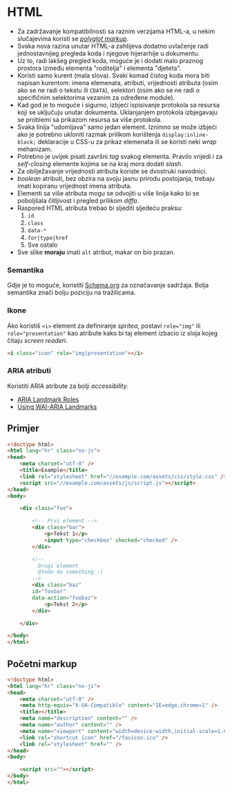 # HTML

* Za zadržavanje kompatibilnosti sa raznim verzijama HTML-a, u nekim slučajevima
koristi se [*polyglot markup*](http://dev.w3.org/html5/html-xhtml-author-guide/).
* Svaka nova razina unutar HTML-a zahtijeva dodatno uvlačenje radi jednostavnijeg
pregleda koda i njegove hijerarhije u dokumentu.
* Uz to, radi lakšeg pregled koda, moguće je i dodati malo praznog prostora
između elementa "roditelja" i elementa "djeteta".
* Koristi samo kurent (mala slova). Svaki komad čistog koda mora biti napisan
kurentom: imena elemenata, atributi, vrijednosti atributa (osim ako
se ne radi o tekstu ili `CDATA`), selektori (osim ako se ne radi o
specifičnim selektorima vezanim za određene module).
* Kad god je to moguće i sigurno, izbjeći ispisivanje protokola sa resursa koji se
uključuju unutar dokumenta. Uklanjanjem protokola izbjegavaju se problemi sa
prikazom resursa sa više protokola.
* Svaka linija "udomljava" samo jedan element. Iznimno se može izbjeći ako je
potrebno ukloniti razmak prilikom korištenja `display:inline-block;` deklaracije
u CSS-u za prikaz elemenata ili se koristi neki *wrap* mehanizam.
* Potrebno je uvijek pisati završni *tag* svakog elementa. Pravilo vrijedi i za
*self-closing* elemente kojima se na kraj mora dodati *slash*.
* Za obilježavanje vrijednosti atributa koriste se dvostruki navodnici.
* *boolean* atributi, bez obzira na svoju jasnu prirodu postojanja, trebaju imati
kopiranu vrijednost imena atributa.
* Elementi sa više atributa mogu se odvojiti u više linija kako bi se poboljšala
čitljivost i pregled prilikom *diffa*.
* Raspored HTML atributa trebao bi sljediti sljedeću praksu:
	1. `id`
	2. `class`
	3. `data-*`
	4. `for|type|href`
	5. Sve ostalo
* Sve slike **moraju** imati `alt` atribut, makar on bio prazan.

### Semantika

Gdje je to moguće, koristiti [Schema.org](http://schema.org) za označavanje sadržaja.
Bolja semantika znači bolju poziciju na tražilicama.

### Ikone

Ako koristiš `<i>` element za definiranje *spritea*, postavi `role="img"` ili
`role="presentation"` kao atribute kako bi taj element izbacio iz sloja kojeg
čitaju *screen readeri*.

```html
<i class="icon" role="img|presentation"></i>
```

### ARIA atributi

Koristiti ARIA atribute za bolji *accessibility*.

* [ARIA Landmark Roles](http://a11yproject.com/posts/aria-landmark-roles/)
* [Using WAI-ARIA Landmarks](http://www.paciellogroup.com/blog/2013/02/using-wai-aria-landmarks-2013/)

## Primjer

```html
<!doctype html>
<html lang="hr" class="no-js">
<head>
	<meta charset="utf-8" />
	<title>Example</title>
	<link rel="stylesheet" href="//example.com/assets/css/style.css" />
	<script src="//example.com/assets/js/script.js"></script>
</head>
<body>

	<div class="foo">

		<!-- Prvi element -->
		<div class="bar">
			<p>Tekst 1</p>
			<input type="checkbox" checked="checked" />
		</div>

		<!--
		  Drugi element
		  @todo do something :)
		-->
		<div class="baz"
		id="foobar"
		data-action="foobaz">
			<p>Tekst 2</p>
		</div>

	</div>

</body>
</html>
```

## Početni markup

```html
<!doctype html>
<html lang="hr" class="no-js">
<head>
	<meta charset="utf-8" />
	<meta http-equiv="X-UA-Compatible" content="IE=edge,chrome=1" />
	<title></title>
	<meta name="description" content="" />
	<meta name="author" content="" />
	<meta name="viewport" content="width=device-width,initial-scale=1.0" />
	<link rel="shortcut icon" href="/favicon.ico" />
	<link rel="stylesheet" href="" />
</head>
<body>

	<script src=""></script>
</body>
</html>
```
